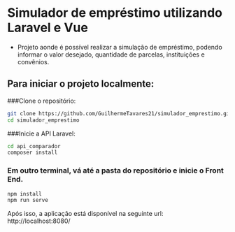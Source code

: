 # Simulador de empréstimo utilizando Laravel e Vue
- Projeto aonde é possível realizar a simulação de empréstimo, podendo informar o valor desejado, quantidade de parcelas,
instituições e convênios.

## Para iniciar o projeto localmente:

###Clone o repositório:
```bash
git clone https://github.com/GuilhermeTavares21/simulador_emprestimo.git
cd simulador_emprestimo
```

###Inicie a API Laravel:
```bash
cd api_comparador
composer install
```

### Em outro terminal, vá até a pasta do repositório e inicie o Front End.
```bash
npm install
npm run serve
```
Após isso, a aplicação está disponível na seguinte url: 
http://localhost:8080/
